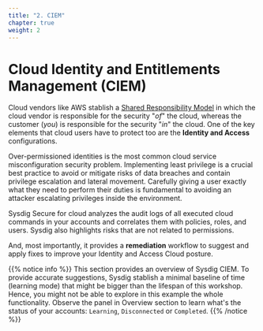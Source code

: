 ```yaml
---
title: "2. CIEM"
chapter: true
weight: 2
---
```



# Cloud Identity and Entitlements Management (CIEM)

Cloud vendors like AWS stablish a
[Shared Responsibility Model](https://aws.amazon.com/compliance/shared-responsibility-model/)
in which the cloud vendor is responsible for the security "_of_" the cloud,
whereas the customer (_you_) is responsible for the security "_in_" the cloud.
One of the key elements that cloud users have to protect too are
the **Identity and Access** configurations.

Over-permissioned identities is the most common cloud service misconfiguration security problem.
Implementing least privilege is a crucial best practice to avoid or mitigate risks 
of data breaches and contain privilege escalation and lateral movement.
Carefully giving a user exactly what they need to perform their duties is 
fundamental to avoiding an attacker escalating privileges inside the environment.

Sysdig Secure for cloud analyzes the audit logs of all executed cloud commands 
in your accounts and correlates them with policies, roles, and users. 
Sysdig also highlights risks that are not related to permissions.

And, most importantly, it provides a **remediation** workflow to suggest
and apply fixes to improve your Identity and Access Cloud posture.


{{% notice info %}}
This section provides an overview of Sysdig CIEM.
To provide accurate suggestions, Sysdig stablish a minimal baseline of time (learning mode)
that might be bigger than the lifespan of this workshop. Hence, you might
not be able to explore in this example the whole functionality.
Observe the panel in Overview section to learn what's the status of your accounts:
`Learning`, `Disconnected` or `Completed`.
{{% /notice %}}